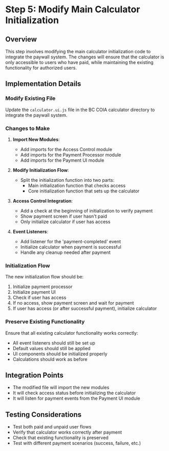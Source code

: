 # Step 5: Modify Main Calculator Initialization

## Overview
This step involves modifying the main calculator initialization code to integrate the paywall system. The changes will ensure that the calculator is only accessible to users who have paid, while maintaining the existing functionality for authorized users.

## Implementation Details

### Modify Existing File
Update the `calculator.ui.js` file in the BC COIA calculator directory to integrate the paywall system.

### Changes to Make

1. **Import New Modules**:
   - Add imports for the Access Control module
   - Add imports for the Payment Processor module
   - Add imports for the Payment UI module

2. **Modify Initialization Flow**:
   - Split the initialization function into two parts:
     - Main initialization function that checks access
     - Core initialization function that sets up the calculator

3. **Access Control Integration**:
   - Add a check at the beginning of initialization to verify payment
   - Show payment screen if user hasn't paid
   - Only initialize calculator if user has access

4. **Event Listeners**:
   - Add listener for the 'payment-completed' event
   - Initialize calculator when payment is successful
   - Handle any cleanup needed after payment

### Initialization Flow
The new initialization flow should be:
1. Initialize payment processor
2. Initialize payment UI
3. Check if user has access
4. If no access, show payment screen and wait for payment
5. If user has access (or after successful payment), initialize calculator

### Preserve Existing Functionality
Ensure that all existing calculator functionality works correctly:
- All event listeners should still be set up
- Default values should still be applied
- UI components should be initialized properly
- Calculations should work as before

## Integration Points
- The modified file will import the new modules
- It will check access status before initializing the calculator
- It will listen for payment events from the Payment UI module

## Testing Considerations
- Test both paid and unpaid user flows
- Verify that calculator works correctly after payment
- Check that existing functionality is preserved
- Test with different payment scenarios (success, failure, etc.)
